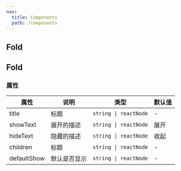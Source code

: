 ```yaml
---
nav:
  title: Components
  path: /components
---
```


## Fold

<code src="./demos/demo1.tsx"></code>

## Fold

### 属性

| 属性        | 说明         | 类型                  | 默认值 |
| ----------- | ------------ | --------------------- | ------ |
| title       | 标题         | `string \| reactNode` | -      |
| showText    | 展开的描述   | `string \| reactNode` | 展开   |
| hideText    | 隐藏的描述   | `string \| reactNode` | 收起   |
| children    | 标题         | `string \| reactNode` | -      |
| defaultShow | 默认是否显示 | `string \| reactNode` | -      |
